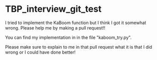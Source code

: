 # TBP_interview_git_test

I tried to implement the KaBoom function but I think I got it somewhat wrong. Please help me by making a pull request!!

You can find my implementation in in the file "kaboom_try.py".

Please make sure to explain to me in that pull request what it is that I did wrong or I could have done better!
